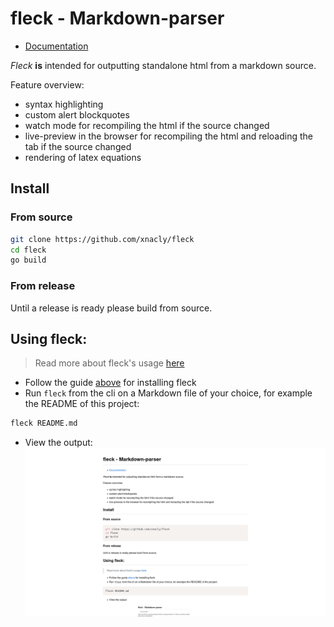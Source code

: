 # fleck - Markdown-parser

- [Documentation](./doc/Readme.md)

_Fleck_ **is** intended for outputting standalone html from a markdown source.

Feature overview:

- syntax highlighting
- custom alert blockquotes
- watch mode for recompiling the html if the source changed
- live-preview in the browser for recompiling the html and reloading the tab if the source changed
- rendering of latex equations

## Install

### From source

```bash
git clone https://github.com/xnacly/fleck
cd fleck
go build
```

### From release

Until a release is ready please build from source.

## Using fleck:

> Read more about fleck's usage [here](./doc/Usage.md)

- Follow the guide [above](#install) for installing fleck
- Run `fleck` from the cli on a Markdown file of your choice, for example the README of this project:

```bash
fleck README.md
```

- View the output:
  ![Readme.png](./doc/assets/README.png)
